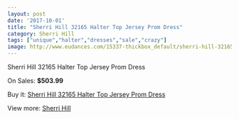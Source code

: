 ```yaml
---
layout: post
date: '2017-10-01'
title: "Sherri Hill 32165 Halter Top Jersey Prom Dress"
category: Sherri Hill
tags: ["unique","halter","dresses","sale","crazy"]
image: http://www.eudances.com/15337-thickbox_default/sherri-hill-32165-halter-top-jersey-prom-dress.jpg
---
```

Sherri Hill 32165 Halter Top Jersey Prom Dress

On Sales: **$503.99**
<a href="https://www.eudances.com/en/sherri-hill/4543-sherri-hill-32165-halter-top-jersey-prom-dress.html"><amp-img layout="responsive" width="600" height="600" src="//www.eudances.com/15337-thickbox_default/sherri-hill-32165-halter-top-jersey-prom-dress.jpg" alt="Sherri Hill 32165 Halter Top Jersey Prom Dress 0" /></a>
<a href="https://www.eudances.com/en/sherri-hill/4543-sherri-hill-32165-halter-top-jersey-prom-dress.html"><amp-img layout="responsive" width="600" height="600" src="//www.eudances.com/15339-thickbox_default/sherri-hill-32165-halter-top-jersey-prom-dress.jpg" alt="Sherri Hill 32165 Halter Top Jersey Prom Dress 1" /></a>
<a href="https://www.eudances.com/en/sherri-hill/4543-sherri-hill-32165-halter-top-jersey-prom-dress.html"><amp-img layout="responsive" width="600" height="600" src="//www.eudances.com/15338-thickbox_default/sherri-hill-32165-halter-top-jersey-prom-dress.jpg" alt="Sherri Hill 32165 Halter Top Jersey Prom Dress 2" /></a>

Buy it: [Sherri Hill 32165 Halter Top Jersey Prom Dress](https://www.eudances.com/en/sherri-hill/4543-sherri-hill-32165-halter-top-jersey-prom-dress.html "Sherri Hill 32165 Halter Top Jersey Prom Dress")

View more: [Sherri Hill](https://www.eudances.com/en/80-Sherri-Hill "Sherri Hill")